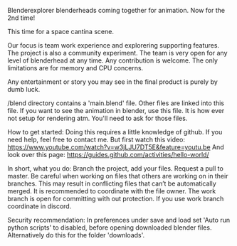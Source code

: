Blenderexplorer blenderheads coming together for animation. Now for the 2nd time!

This time for a space cantina scene.

Our focus is team work experience and explorering supporting features. The project is also a community experiment. The team is very open for any level of blenderhead at any time. Any contribution is welcome. The only limitations are for memory and CPU concerns.

Any entertainment or story you may see in the final product is purely by dumb luck.

/blend directory contains a 'main.blend' file. Other files are linked into this file. If you want to see the animation in blender, use this file. It is how ever not setup for rendering atm. You'll need to ask for those files.

How to get started: Doing this requires a little knowledge of github. If you need help, feel free to contact me. But first watch this video: https://www.youtube.com/watch?v=w3jLJU7DT5E&feature=youtu.be And look over this page: https://guides.github.com/activities/hello-world/

In short, what you do: Branch the project, add your files. Request a pull to master. Be careful when working on files that others are working on in their branches. This may result in conflicting files that can’t be automatically merged. It is recommended to coordinate with the file owner. The work branch is open for committing with out protection. If you use work branch coordinate in discord.

Security recommendation: In preferences under save and load set 'Auto run python scripts' to disabled, before opening downloaded blender files. Alternatively do this for the folder 'downloads'.
